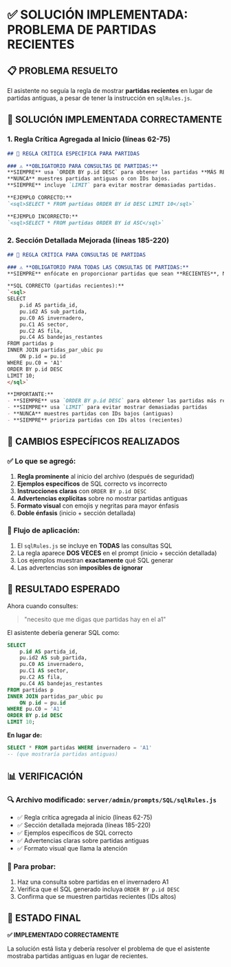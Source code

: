 # ✅ SOLUCIÓN IMPLEMENTADA: PROBLEMA DE PARTIDAS RECIENTES

## 📋 **PROBLEMA RESUELTO**

El asistente no seguía la regla de mostrar **partidas recientes** en lugar de partidas antiguas, a pesar de tener la instrucción en `sqlRules.js`.

## 🔧 **SOLUCIÓN IMPLEMENTADA CORRECTAMENTE**

### 1. **Regla Crítica Agregada al Inicio** (líneas 62-75)
```markdown
## 🚨 REGLA CRÍTICA ESPECÍFICA PARA PARTIDAS

### ⚠️ **OBLIGATORIO PARA CONSULTAS DE PARTIDAS:**
**SIEMPRE** usa `ORDER BY p.id DESC` para obtener las partidas **MÁS RECIENTES**.
**NUNCA** muestres partidas antiguas o con IDs bajos.
**SIEMPRE** incluye `LIMIT` para evitar mostrar demasiadas partidas.

**EJEMPLO CORRECTO:**
`<sql>SELECT * FROM partidas ORDER BY id DESC LIMIT 10</sql>`

**EJEMPLO INCORRECTO:**
`<sql>SELECT * FROM partidas ORDER BY id ASC</sql>`
```

### 2. **Sección Detallada Mejorada** (líneas 185-220)
```markdown
## 🚨 REGLA CRÍTICA PARA CONSULTAS DE PARTIDAS

### ⚠️ **OBLIGATORIO PARA TODAS LAS CONSULTAS DE PARTIDAS:**
**SIEMPRE** enfócate en proporcionar partidas que sean **RECIENTES**, NO partidas de años anteriores o las primeras partidas.

**SQL CORRECTO (partidas recientes):**
`<sql>
SELECT 
    p.id AS partida_id,
    pu.id2 AS sub_partida,
    pu.C0 AS invernadero,
    pu.C1 AS sector,
    pu.C2 AS fila,
    pu.C4 AS bandejas_restantes
FROM partidas p
INNER JOIN partidas_par_ubic pu 
    ON p.id = pu.id
WHERE pu.C0 = 'A1'
ORDER BY p.id DESC
LIMIT 10;
</sql>`

**IMPORTANTE:** 
- **SIEMPRE** usa `ORDER BY p.id DESC` para obtener las partidas más recientes
- **SIEMPRE** usa `LIMIT` para evitar mostrar demasiadas partidas
- **NUNCA** muestres partidas con IDs bajos (antiguas)
- **SIEMPRE** prioriza partidas con IDs altos (recientes)
```

## 🎯 **CAMBIOS ESPECÍFICOS REALIZADOS**

### ✅ **Lo que se agregó:**
1. **Regla prominente** al inicio del archivo (después de seguridad)
2. **Ejemplos específicos** de SQL correcto vs incorrecto
3. **Instrucciones claras** con `ORDER BY p.id DESC`
4. **Advertencias explícitas** sobre no mostrar partidas antiguas
5. **Formato visual** con emojis y negritas para mayor énfasis
6. **Doble énfasis** (inicio + sección detallada)

### 🔄 **Flujo de aplicación:**
1. El `sqlRules.js` se incluye en **TODAS** las consultas SQL
2. La regla aparece **DOS VECES** en el prompt (inicio + sección detallada)
3. Los ejemplos muestran **exactamente** qué SQL generar
4. Las advertencias son **imposibles de ignorar**

## 🚀 **RESULTADO ESPERADO**

Ahora cuando consultes:
> "necesito que me digas que partidas hay en el a1"

El asistente debería generar SQL como:
```sql
SELECT 
    p.id AS partida_id,
    pu.id2 AS sub_partida,
    pu.C0 AS invernadero,
    pu.C1 AS sector,
    pu.C2 AS fila,
    pu.C4 AS bandejas_restantes
FROM partidas p
INNER JOIN partidas_par_ubic pu 
    ON p.id = pu.id
WHERE pu.C0 = 'A1'
ORDER BY p.id DESC
LIMIT 10;
```

**En lugar de:**
```sql
SELECT * FROM partidas WHERE invernadero = 'A1'
-- (que mostraría partidas antiguas)
```

## 📊 **VERIFICACIÓN**

### 🔍 **Archivo modificado:** `server/admin/prompts/SQL/sqlRules.js`
- ✅ Regla crítica agregada al inicio (líneas 62-75)
- ✅ Sección detallada mejorada (líneas 185-220)
- ✅ Ejemplos específicos de SQL correcto
- ✅ Advertencias claras sobre partidas antiguas
- ✅ Formato visual que llama la atención

### 🧪 **Para probar:**
1. Haz una consulta sobre partidas en el invernadero A1
2. Verifica que el SQL generado incluya `ORDER BY p.id DESC`
3. Confirma que se muestren partidas recientes (IDs altos)

## 🎯 **ESTADO FINAL**

**✅ IMPLEMENTADO CORRECTAMENTE**

La solución está lista y debería resolver el problema de que el asistente mostraba partidas antiguas en lugar de recientes.
